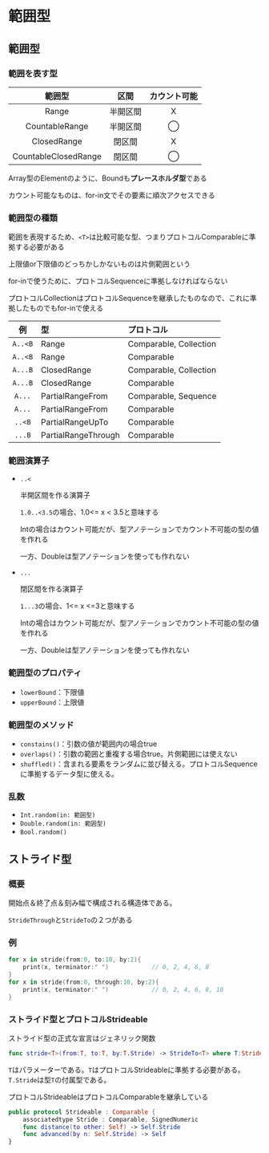# 範囲型





## 範囲型



### 範囲を表す型

|           範囲型            |   区間   | カウント可能 |
| :-------------------------: | :------: | :----------: |
|        Range<Bound>         | 半開区間 |      X       |
|    CountableRange<Bound>    | 半開区間 |      ◯       |
|     ClosedRange<Bound>      |  閉区間  |      X       |
| CountableClosedRange<Bound> |  閉区間  |      ◯       |

Array<Element>型のElementのように、Boundも**プレースホルダ型**である

カウント可能なものは、for-in文でその要素に順次アクセスできる



### 範囲型の種類

範囲を表現するため、`<T>`は比較可能な型、つまりプロトコルComparableに準拠する必要がある

上限値or下限値のどっちかしかないものは片側範囲という

for-inで使うために、プロトコルSequenceに準拠しなければならない

プロトコルCollectionはプロトコルSequenceを継承したものなので、これに準拠したものでもfor-inで使える

|   例    | 型                       | プロトコル             |
| :-----: | :----------------------- | :--------------------- |
| `A..<B` | Range<Int>               | Comparable, Collection |
| `A..<B` | Range<Double>            | Comparable             |
| `A...B` | ClosedRange<Int>         | Comparable, Collection |
| `A...B` | ClosedRange<Double>      | Comparable             |
| `A...`  | PartialRangeFrom<Int>    | Comparable, Sequence   |
| `A...`  | PartialRangeFrom<Double> | Comparable             |
| `..<B`  | PartialRangeUpTo<T>      | Comparable             |
| `...B`  | PartialRangeThrough<T>   | Comparable             |



### 範囲演算子

* `..<`

  半開区間を作る演算子

  `1.0..<3.5`の場合、1.0<= x < 3.5と意味する

  Intの場合はカウント可能だが、型アノテーションでカウント不可能の型の値を作れる

  一方、Doubleは型アノテーションを使っても作れない

* `...`

  閉区間を作る演算子

  `1...3`の場合、1<= x <=3と意味する

  Intの場合はカウント可能だが、型アノテーションでカウント不可能の型の値を作れる

  一方、Doubleは型アノテーションを使っても作れない



### 範囲型のプロパティ

* `lowerBound`：下限値
* `upperBound`：上限値



### 範囲型のメソッド

* `constains()`：引数の値が範囲内の場合true
* `overlaps()`：引数の範囲と重複する場合true。片側範囲には使えない
* `shuffled()`：含まれる要素をランダムに並び替える。プロトコルSequenceに準拠するデータ型に使える。



### 乱数

* `Int.random(in: 範囲型)`
* `Double.random(in: 範囲型)`
* `Bool.random()`





## ストライド型



### 概要

開始点＆終了点＆刻み幅で構成される構造体である。

`StrideThrough`と`StrideTo`の２つがある



### 例

```swift
for x in stride(from:0, to:10, by:2){
    print(x, terminator:" ")			// 0, 2, 4, 6, 8
}
for x in stride(from:0, through:10, by:2){
    print(x, terminator:" ")			// 0, 2, 4, 6, 8, 10
}
```



### ストライド型とプロトコルStrideable

ストライド型の正式な宣言はジェネリック関数

```swift
func stride<T>(from:T, to:T, by:T.Stride) -> StrideTo<T> where T:Strideable
```

`T`はパラメーターである。`T`はプロトコルStrideableに準拠する必要がある。`T.Stride`は型`T`の付属型である。

プロトコルStrideableはプロトコルComparableを継承している

```swift
public protocol Strideable : Comparable {
    associatedtype Stride : Comparable, SignedNumeric
    func distance(to other: Self) -> Self.Stride
    func advanced(by n: Self.Stride) -> Self
}
```



































